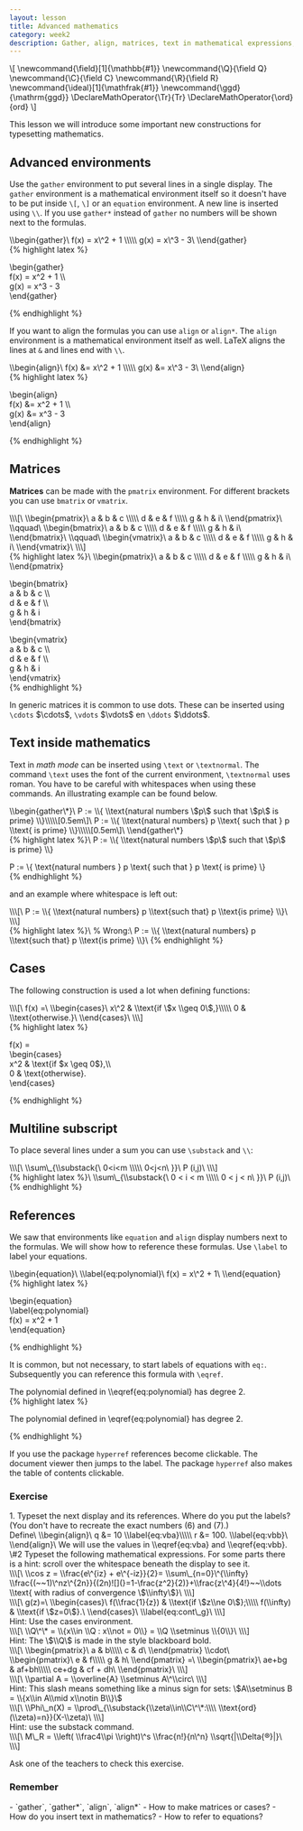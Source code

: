 ```yaml
---
layout: lesson
title: Advanced mathematics
category: week2
description: Gather, align, matrices, text in mathematical expressions, cases, multiline subscripts, references.
---
```


<div class="hide">

\\\[
    \\newcommand{\\field}\[1\]{\\mathbb{\#1}}
    \\newcommand{\\Q}{\\field Q}
    \\newcommand{\\C}{\\field C}
    \\newcommand{\\R}{\\field R}
    \\newcommand{\\ideal}\[1\]{\\mathfrak{\#1}}
    \\newcommand{\\ggd}{\\mathrm{ggd}}
    \\DeclareMathOperator{\\Tr}{Tr}
    \\DeclareMathOperator{\\ord}{ord}
\\\]

</div>
This lesson we will introduce some important new constructions for
typesetting mathematics.

Advanced environments
---------------------

Use the `gather` environment to put several lines in a single display.
The `gather` environment is a mathematical environment itself so it
doesn't have to be put inside `\[`, `\]` or an `equation` environment. A
new line is inserted using `\\`. If you use `gather*` instead of
`gather` no numbers will be shown next to the formulas.

<div class="example">
\\begin{gather}\
f(x) = x\^2 + 1 \\\\\
g(x) = x\^3 - 3\
\\end{gather}

</div>
{% highlight latex %}

\\begin{gather}\
f(x) = x\^2 + 1 \\\\\
g(x) = x\^3 - 3\
\\end{gather}

{% endhighlight %}

If you want to align the formulas you can use `align` or `align*`. The
`align` environment is a mathematical environment itself as well. LaTeX
aligns the lines at `&` and lines end with `\\`.

<div class="example">
\\begin{align}\
f(x) &= x\^2 + 1 \\\\\
g(x) &= x\^3 - 3\
\\end{align}

</div>
{% highlight latex %}

\\begin{align}\
f(x) &= x\^2 + 1 \\\\\
g(x) &= x\^3 - 3\
\\end{align}

{% endhighlight %}

Matrices
--------

**Matrices** can be made with the `pmatrix` environment. For different
brackets you can use `bmatrix` or `vmatrix`.

<div class="example">
\\\[\
\\begin{pmatrix}\
a & b & c \\\\\
d & e & f \\\\\
g & h & i\
\\end{pmatrix}\
\\qquad\
\\begin{bmatrix}\
a & b & c \\\\\
d & e & f \\\\\
g & h & i\
\\end{bmatrix}\
\\qquad\
\\begin{vmatrix}\
a & b & c \\\\\
d & e & f \\\\\
g & h & i\
\\end{vmatrix}\
\\\]

</div>
{% highlight latex %}\
\\begin{pmatrix}\
a & b & c \\\\\
d & e & f \\\\\
g & h & i\
\\end{pmatrix}

\\begin{bmatrix}\
a & b & c \\\\\
d & e & f \\\\\
g & h & i\
\\end{bmatrix}

\\begin{vmatrix}\
a & b & c \\\\\
d & e & f \\\\\
g & h & i\
\\end{vmatrix}\
{% endhighlight %}

In generic matrices it is common to use dots. These can be inserted
using `\cdots` \$\\cdots\$, `\vdots` \$\\vdots\$ en `\ddots`
\$\\ddots\$.

Text inside mathematics
-----------------------

Text in *math mode* can be inserted using `\text` or `\textnormal`. The
command `\text` uses the font of the current environment, `\textnormal`
uses roman. You have to be careful with whitespaces when using these
commands. An illustrating example can be found below.

<div class="example">
\\begin{gather\*}\
P := \\{ \\text{natural numbers \$p\$ such that \$p\$ is prime}
\\}\\\\\[0.5em\]\
P := \\{ \\text{natural numbers} p \\text{ such that } p \\text{ is
prime} \\}\\\\\[0.5em\]\
\\end{gather\*}

</div>
{% highlight latex %}\
P := \\{ \\text{natural numbers \$p\$ such that \$p\$ is prime} \\}

P := \\{ \\text{natural numbers } p \\text{ such that } p \\text{ is
prime} \\}\
{% endhighlight %}

and an example where whitespace is left out:

<div class="example">
\\\[\
P := \\{ \\text{natural numbers} p \\text{such that} p \\text{is prime}
\\}\
\\\]

</div>
{% highlight latex %}\
% Wrong:\
P := \\{ \\text{natural numbers} p \\text{such that} p \\text{is prime}
\\}\
{% endhighlight %}

Cases
-----

The following construction is used a lot when defining functions:

<div class="example">
\\\[\
f(x) =\
\\begin{cases}\
x\^2 & \\text{if \$x \\geq 0\$,}\\\\\
0 & \\text{otherwise.}\
\\end{cases}\
\\\]

</div>
{% highlight latex %}

f(x) =\
\\begin{cases}\
x\^2 & \\text{if \$x \\geq 0\$},\\\\\
0 & \\text{otherwise}.\
\\end{cases}

{% endhighlight %}

Multiline subscript
-------------------

To place several lines under a sum you can use `\substack` and `\\`:

<div class="example">
\\\[\
\\sum\_{\\substack{\
0&lt;i&lt;m \\\\\
0&lt;j&lt;n\
}}\
P (i,j)\
\\\]

</div>
{% highlight latex %}\
\\sum\_{\\substack{\
0 &lt; i &lt; m \\\\\
0 &lt; j &lt; n\
}}\
P (i,j)\
{% endhighlight %}

References
----------

We saw that environments like `equation` and `align` display numbers
next to the formulas. We will show how to reference these formulas. Use
`\label` to label your equations.

<div class="example">
\\begin{equation}\
\\label{eq:polynomial}\
f(x) = x\^2 + 1\
\\end{equation}

</div>
{% highlight latex %}

\\begin{equation}\
\\label{eq:polynomial}\
f(x) = x\^2 + 1\
\\end{equation}

{% endhighlight %}

It is common, but not necessary, to start labels of equations with
`eq:`. Subsequently you can reference this formula with `\eqref`.

<div class="example">
The polynomial defined in \\eqref{eq:polynomial} has degree 2.

</div>
{% highlight latex %}

The polynomial defined in \\eqref{eq:polynomial} has degree 2.

{% endhighlight %}

If you use the package `hyperref` references become clickable. The
document viewer then jumps to the label. The package `hyperref` also
makes the table of contents clickable.

<div class="panel panel-primary">
<div class="panel-heading">
<h3 class="panel-title">
Exercise

</h3>
</div>
<div class="panel-body">
1.  Typeset the next display and its references. Where do you put the
    labels? (You don't have to recreate the exact numbers (6) and (7).)

<div class="example">
Define\
\\begin{align}\
q &= 10 \\label{eq:vba}\\\\\
r &= 100. \\label{eq:vbb}\
\\end{align}\
We will use the values in \\eqref{eq:vba} and \\eqref{eq:vbb}.

</div>
\#2 Typeset the following mathematical expressions. For some parts there
is a hint: scroll over the whitespace beneath the display to see it.

<notextile>

<div class="example">
\\\[\
\\cos z = \\frac{e\^{iz} + e\^{-iz}}{2}= \\sum\_{n=0}\^{\\infty}
\\frac{(~~1)\^nz\^{2n}}{(2n)![](}=1-\frac{z^2}{2)}+\\frac{z\^4}{4!}~~\\dots
\\text{ with radius of convergence \$\\infty\$}\
\\\]

</div>
<div class="example">
\\\[\
g(z)=\
\\begin{cases}\
f(\\frac{1}{z}) & \\text{if \$z\\ne 0\$};\\\\\
f(\\infty) & \\text{if \$z=0\$}.\
\\end{cases}\
\\label{eq:cont\_g}\
\\\]

</div>
<div class="hint">
Hint: Use the cases environment.

</div>
<div class="example">
\\\[\
\\Q\^\* = \\{x\\in \\Q : x\\not = 0\\} = \\Q \\setminus \\{0\\}\
\\\]

</div>
<div class="hint">
Hint: The \$\\Q\$ is made in the style blackboard bold.

</div>
<div class="example">
\\\[\
\\begin{pmatrix}\
a & b\\\\\
c & d\
\\end{pmatrix} \\cdot\
\\begin{pmatrix}\
e & f\\\\\
g & h\
\\end{pmatrix} =\
\\begin{pmatrix}\
ae+bg & af+bh\\\\\
ce+dg & cf + dh\
\\end{pmatrix}\
\\\]

</div>
<div class="example">
\\\[\
\\partial A = \\overline{A} \\setminus A\^\\circ\
\\\]

</div>
<div class="hint">
Hint: This slash means something like a minus sign for sets:
\$A\\setminus B = \\{x\\in A\\mid x\\notin B\\}\$

</div>
<div class="example">
\\\[\
\\Phi\_n(X) = \\prod\_{\\substack{\\zeta\\in\\C\^\*:\\\\
\\text{ord}(\\zeta)=n}}(X-\\zeta)\
\\\]

</div>
<div class="hint">
Hint: use the substack command.

</div>
<div class="example">
\\\[\
M\_R = \\left( \\frac4\\pi \\right)\^s \\frac{n!}{n\^n}
\\sqrt{|\\Delta{®}|}\
\\\]

</div>
</notextile>

Ask one of the teachers to check this exercise.

</div>
</div>
<div class="panel panel-success">
<div class="panel-heading">
<h3 class="panel-title">
Remember

</h3>
</div>
<div class="panel-body">
-   `gather`, `gather*`, `align`, `align*`
-   How to make matrices or cases?
-   How do you insert text in mathematics?
-   How to refer to equations?

</div>
</div>
